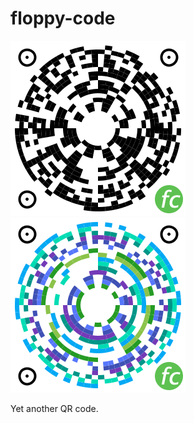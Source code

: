 # floppy-code

![Raw Ring Code](src/test/resources/4.png)
![Colored Ring Code](src/test/resources/3.png)

Yet another QR code.


